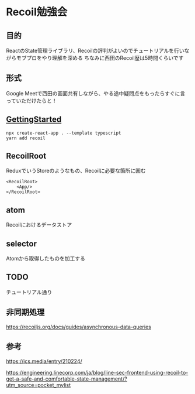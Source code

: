 # Recoil勉強会

## 目的
ReactのState管理ライブラリ、Recoilの評判がよいのでチュートリアルを行いながらモブプロをやり理解を深める
ちなみに西田のRecoil歴は5時間くらいです

## 形式
Google Meetで西田の画面共有しながら、やる途中疑問点をもったらすぐに言っていただけたらと！

## [GettingStarted](https://recoiljs.org/docs/introduction/getting-started/)

```
npx create-react-app . --template typescript
yarn add recoil
```

## RecoilRoot
ReduxでいうStoreのようなもの、Recoilに必要な箇所に囲む
```
<RecoilRoot>
    <App/>
</RecoilRoot>
```

## atom
Recoilにおけるデータストア

## selector
Atomから取得したものを加工する

## TODO
チュートリアル通り

## 非同期処理
https://recoiljs.org/docs/guides/asynchronous-data-queries

## 参考
https://ics.media/entry/210224/

https://engineering.linecorp.com/ja/blog/line-sec-frontend-using-recoil-to-get-a-safe-and-comfortable-state-management/?utm_source=pocket_mylist